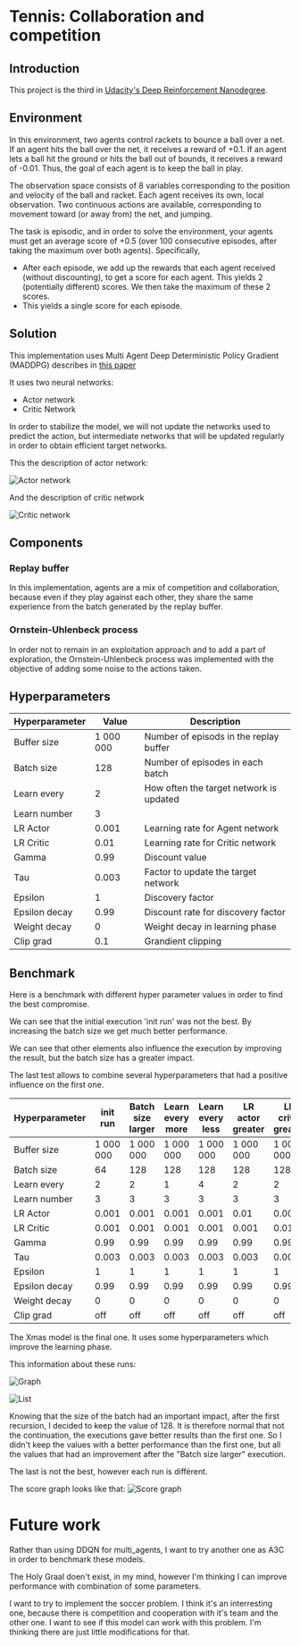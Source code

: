[//]: # (Image References)

[image1]: media/actor_network.png "Actor Network"
[image2]: media/critic_network.png  "Critic Network"
[image3]: media/graph.png   "Reward Graph"
[image4]: media/compare_graph.png "Compare graph"
[image5]: media/compare_table.png "Compare table"

# Tennis: Collaboration and competition

## Introduction

This project is the third in [Udacity's Deep Reinforcement Nanodegree](https://www.udacity.com/course/deep-reinforcement-learning-nanodegree--nd893).

## Environment

In this environment, two agents control rackets to bounce a ball over a net. If an agent hits the ball over the net, it receives a reward of +0.1. If an agent lets a ball hit the ground or hits the ball out of bounds, it receives a reward of -0.01. Thus, the goal of each agent is to keep the ball in play.

The observation space consists of 8 variables corresponding to the position and velocity of the ball and racket. Each agent receives its own, local observation. Two continuous actions are available, corresponding to movement toward (or away from) the net, and jumping.

The task is episodic, and in order to solve the environment, your agents must get an average score of +0.5 (over 100 consecutive episodes, after taking the maximum over both agents). Specifically,

 - After each episode, we add up the rewards that each agent received (without discounting), to get a score for each agent. This yields 2 (potentially different) scores. We then take the maximum of these 2 scores.
 - This yields a single score for each episode.

## Solution

This implementation uses Multi Agent Deep Deterministic Policy Gradient (MADDPG) describes in [this paper](https://arxiv.org/pdf/1706.02275.pdf)

It uses two neural networks:
 - Actor network
 - Critic Network

In order to stabilize the model, we will not update the networks used to predict the action, but intermediate networks that will be updated regularly in order to obtain efficient target networks.

This the description of actor network:

![Actor network][image1]

And the description of critic network

![Critic network][image2]

## Components

### Replay buffer

In this implementation, agents are a mix of competition and collaboration, because even if they play against each other, they share the same experience from the batch generated by the replay buffer.

### Ornstein-Uhlenbeck process

In order not to remain in an exploitation approach and to add a part of exploration, the Ornstein-Uhlenbeck process was implemented with the objective of adding some noise to the actions taken.

## Hyperparameters

| Hyperparameter | Value  | Description  |
|---|---|---|
| Buffer size  |  1 000 000 | Number of episods in the replay buffer|
|  Batch size |  128 | Number of episodes in each batch |
|  Learn every |  2 | How often the target network is updated|
| Learn number  | 3  | |
|  LR Actor |  0.001 | Learning rate for Agent network |
|  LR Critic | 0.01  | Learning rate for Critic network |
|  Gamma |  0.99 | Discount value |
|  Tau |  0.003 | Factor to update the target network |
|  Epsilon | 1  | Discovery factor |
| Epsilon decay  | 0.99 | Discount rate for discovery factor |
| Weight decay  | 0 | Weight decay in learning phase |
| Clip grad  | 0.1 | Grandient clipping |

## Benchmark


Here is a benchmark with different hyper parameter values in order to find the best compromise.

We can see that the initial execution 'init run' was not the best. By increasing the batch size we get much better performance.

We can see that other elements also influence the execution by improving the result, but the batch size has a greater impact.

The last test allows to combine several hyperparameters that had a positive influence on the first one.

| Hyperparameter | init run  | Batch size larger  | Learn every more  |  Learn every less  |  LR actor greater | LR critic greater | Weight decay greater | gradient clipping | X max
|---|---|---|---|---|---|---|---|---|---|
| Buffer size  |  1 000 000 | 1 000 000 | 1 000 000  | 1 000 000  | 1 000 000 | 1 000 000| 1 000 000 | 1 000 000 | 1 000 000
|  Batch size |  64 | 128  |  128 |  128 | 128 | 128 | 128 | 128 | 128 | 
|  Learn every |  2 |  2 | 1  |  4 | 2 | 2 | 2 | 2 | 2 | 
| Learn number  | 3  | 3  | 3  |  3 | 3 | 3 | 3 | 3 | 3 | 
|  LR Actor |  0.001 |  0.001 | 0.001  | 0.001  | 0.01 | 0.001 | 0.001| 0.001 | 0.001 | 
|  LR Critic | 0.001  |  0.001 |  0.001 | 0.001  | 0.001 | 0.01 | 0.001 | 0.001 | 0.01 | 
|  Gamma |  0.99 | 0.99  | 0.99  | 0.99  | 0.99 | 0.99 | 0.99 | 0.99 | 0.99 | 
|  Tau |  0.003 | 0.003  |  0.003 | 0.003  | 0.003 | 0.003 | 0.003 | 0.003 | 0.003 | 
|  Epsilon | 1  |  1 | 1  | 1  | 1 | 1 | 1| 1 | 1 | 
| Epsilon decay  | 0.99  |  0.99 | 0.99  | 0.99  | 0.99 | 0.99 | 0.99 | 0.99 | 0.99 | 
| Weight decay  |  0 |  0 | 0  |  0 | 0 | 0 | 0.01 | 0 | 0.1 |
| Clip grad  |  off |  off | off  |  off | off | off | off | 0.1 | off |

The Xmas model is the final one. It uses some hyperparameters which improve the learning phase.

This information about these runs:

![Graph][image4]

![List][image5]

Knowing that the size of the batch had an important impact, after the first recursion, I decided to keep the value of 128. It is therefore normal that not the continuation, the executions gave better results than the first one. So I didn't keep the values with a better performance than the first one, but all the values that had an improvement after the "Batch size larger" execution.

The last is not the best, however each run is différent.

The score graph looks like that:
![Score graph][image3]
 
# Future work

Rather than using DDQN for multi_agents, I want to try another one as A3C in order to benchmark these models.

The Holy Graal doen't exist, in my mind, however I'm thinking I can improve performance with combination of some parameters.

I want to try to implement the soccer problem. I think it's an interresting one, because there is competition and cooperation with it's team and the other one. I want to see if this model can work with this problem. I'm thinking there are just little modifications for that.